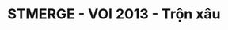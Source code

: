 ---
layout: post
title:  "STMERGE - VOI 2013 - Trộn xâu"
categories: [dp]
code: STMERGE
src: STMERGE.cpp
---
